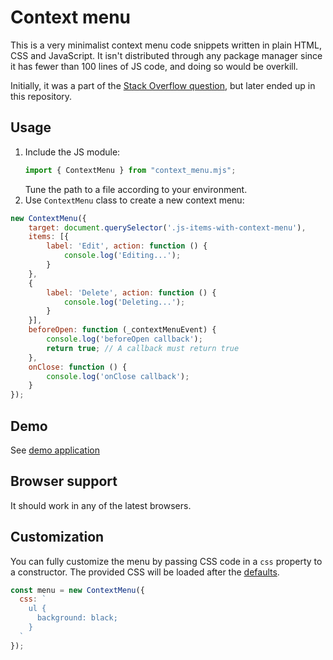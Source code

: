 # Context menu

This is a very minimalist context menu code snippets written in plain HTML, CSS and JavaScript. It isn't distributed through any package manager
since it has fewer than 100 lines of JS code, and doing so would be overkill.

Initially, it was a part of the [Stack Overflow question](https://stackoverflow.com/q/4909167/2987689), but later ended up in this repository.

## Usage

1. Include the JS module:
    ```javascript
    import { ContextMenu } from "context_menu.mjs";
    ```
    Tune the path to a file according to your environment.
2. Use `ContextMenu` class to create a new context menu:

```javascript
new ContextMenu({
    target: document.querySelector('.js-items-with-context-menu'),
    items: [{
        label: 'Edit', action: function () {
            console.log('Editing...');
        }
    },
    {
        label: 'Delete', action: function () {
            console.log('Deleting...');
        }
    }],
    beforeOpen: function (_contextMenuEvent) {
        console.log('beforeOpen callback');
        return true; // A callback must return true
    },
    onClose: function () {
        console.log('onClose callback');
    }
});
```

## Demo

See [demo application](demo/index.html)

## Browser support

It should work in any of the latest browsers.

## Customization

You can fully customize the menu by passing CSS code in a `css` property to a constructor. The provided CSS will be loaded after
the [defaults](context_menu.mjs#L6).

```javascript
const menu = new ContextMenu({
  css: `
    ul {
      background: black;
    }
  `
});
```
